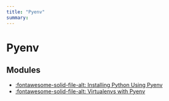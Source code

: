 ```yaml
---
title: "Pyenv"
summary:
---
```


Pyenv
===

Modules
---

- [:fontawesome-solid-file-alt: Installing Python Using Pyenv](installing-python-using-pyenv.md)
- [:fontawesome-solid-file-alt: Virtualenvs with Pyenv](virtualenvs-with-pyenv.md)
